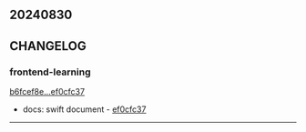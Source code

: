 ## 20240830

## CHANGELOG

### frontend-learning

[b6fcef8e...ef0cfc37](https://github.com/zhbhun/frontend-learning/compare/b6fcef8e...ef0cfc37)

* docs: swift document - [ef0cfc37](https://github.com/zhbhun/frontend-learning/commit/ef0cfc37ce121afebdab24d9dc8d56512c20e4d0)

---

